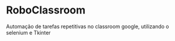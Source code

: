 # RoboClassroom
 Automação de tarefas repetitivas no classroom google, utilizando o selenium e Tkinter
